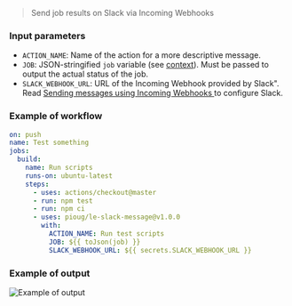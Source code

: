 > Send job results on Slack via Incoming Webhooks

### Input parameters

- `ACTION_NAME`: Name of the action for a more descriptive message.
- `JOB`: JSON-stringified `job` variable (see [context](https://help.github.com/en/actions/automating-your-workflow-with-github-actions/contexts-and-expression-syntax-for-github-actions#contexts)). Must be passed to output the actual status of the job.
- `SLACK_WEBHOOK_URL`: URL of the Incoming Webhook provided by Slack". Read [Sending messages using Incoming Webhooks
  ](https://api.slack.com/messaging/webhooks) to configure Slack.

### Example of workflow

```yml
on: push
name: Test something
jobs:
  build:
    name: Run scripts
    runs-on: ubuntu-latest
    steps:
      - uses: actions/checkout@master
      - run: npm test
      - run: npm ci
      - uses: pioug/le-slack-message@v1.0.0
        with:
          ACTION_NAME: Run test scripts
          JOB: ${{ toJson(job) }}
          SLACK_WEBHOOK_URL: ${{ secrets.SLACK_WEBHOOK_URL }}
```

### Example of output

![Example of output](https://github.com/pioug/le-slack-message/blob/master/example-output.png)
